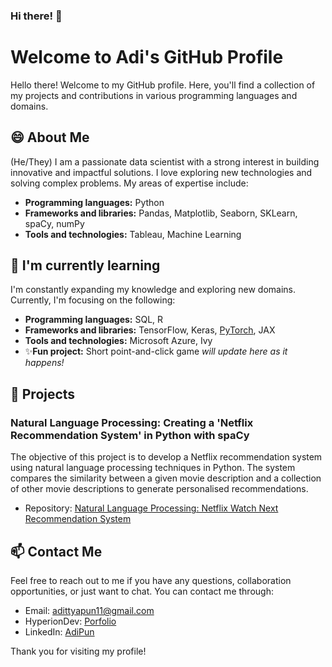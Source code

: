 ### Hi there! 👋
# Welcome to Adi's GitHub Profile

Hello there! Welcome to my GitHub profile. Here, you'll find a collection of my projects and contributions in various programming languages and domains.

## 😄 About Me 

(He/They) I am a passionate data scientist with a strong interest in building innovative and impactful solutions. I love exploring new technologies and solving complex problems. My areas of expertise include:

- **Programming languages:** Python
- **Frameworks and libraries:** Pandas, Matplotlib, Seaborn, SKLearn, spaCy, numPy
- **Tools and technologies:** Tableau, Machine Learning

## 🌱 I'm currently learning

I'm constantly expanding my knowledge and exploring new domains. Currently, I'm focusing on the following:

- **Programming languages:** SQL, R
- **Frameworks and libraries:** TensorFlow, Keras, [PyTorch](https://github.com/mrdbourke/pytorch-deep-learning), JAX
- **Tools and technologies:** Microsoft Azure, Ivy
- ✨**Fun project:** Short point-and-click game *will update here as it happens!*

## 🔭 Projects

### Natural Language Processing: Creating a 'Netflix Recommendation System' in Python with spaCy

The objective of this project is to develop a Netflix recommendation system using natural language processing techniques in Python. The system compares the similarity between a given movie description and a collection of other movie descriptions to generate personalised recommendations.

- Repository: [Natural Language Processing: Netflix Watch Next Recommendation System](https://github.com/AdiPun/finalCapstone)

## 📫 Contact Me

Feel free to reach out to me if you have any questions, collaboration opportunities, or just want to chat. You can contact me through:

- Email: [adittyapun11@gmail.com](adittyapun11@gmail.com)
- HyperionDev: [Porfolio](https://www.hyperiondev.com/portfolio/141251/)
- LinkedIn: [AdiPun](https://www.linkedin.com/in/adipun/)

Thank you for visiting my profile!

<!--
**AdiPun/AdiPun** is a  _special_ ✨ repository because its `README.md` (this file) appears on your GitHub profile.

Here are some ideas to get you started:

-  I’m currently working on ...
-  I’m currently learning ...
- 👯 I’m looking to collaborate on ...
- 🤔 I’m looking for help with ...
- 💬 Ask me about ...
-  How to reach me: ...
-  Pronouns: ...
- ⚡ Fun fact: ...
-->
